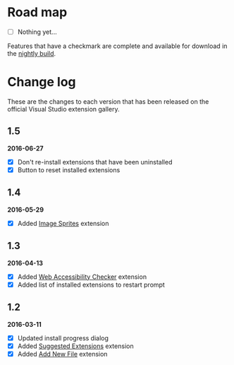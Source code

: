 # Road map

- [ ] Nothing yet...

Features that have a checkmark are complete and available for
download in the
[nightly build](http://vsixgallery.com/extension/92e3e73b-510f-45bb-8aee-c637e83778b3/).

# Change log

These are the changes to each version that has been released
on the official Visual Studio extension gallery.

## 1.5

**2016-06-27**

- [x] Don't re-install extensions that have been uninstalled
- [x] Button to reset installed extensions

## 1.4

**2016-05-29**

- [x] Added [Image Sprites](https://visualstudiogallery.msdn.microsoft.com/8bb845e9-5717-4eae-aed3-1fdf6fe5819a) extension

## 1.3

**2016-04-13**

- [x] Added [Web Accessibility Checker](https://visualstudiogallery.msdn.microsoft.com/3aabefab-1681-4fea-8f95-6a62e2f0f1ec) extension
- [x] Added list of installed extensions to restart prompt

## 1.2

**2016-03-11**

- [x] Updated install progress dialog
- [x] Added [Suggested Extensions](https://visualstudiogallery.msdn.microsoft.com/3be88243-8bf1-407a-a7ca-a968d0de2d59) extension
- [x] Added [Add New File](http://visualstudiogallery.msdn.microsoft.com/3f820e99-6c0d-41db-aa74-a18d9623b1f3) extension